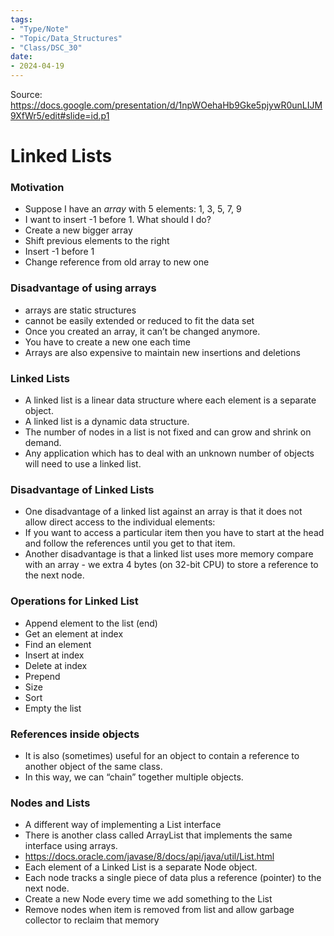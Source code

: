 ```yaml
---
tags:
- "Type/Note"
- "Topic/Data_Structures"
- "Class/DSC_30"
date:
- 2024-04-19
---
```

Source: https://docs.google.com/presentation/d/1npWOehaHb9Gke5pjywR0unLIJM9XfWr5/edit#slide=id.p1  

# Linked Lists  

### Motivation  

- Suppose I have an *array* with 5 elements: 1, 3, 5, 7, 9  
- I want to insert -1 before 1. What should I do?  
- Create a new bigger array  
- Shift previous elements to the right  
- Insert -1 before 1  
- Change reference from old array to new one  

### Disadvantage of using arrays  

- arrays are static structures  
- cannot be easily extended or reduced to fit the data set  
- Once you created an array, it can’t be changed anymore.  
- You have to create a new one each time  
- Arrays are also expensive to maintain new insertions and deletions  

### Linked Lists  

- A linked list is a linear data structure where each element is a separate object.  
- A linked list is a dynamic data structure.  
- The number of nodes in a list is not fixed and can grow and shrink on demand.  
- Any application which has to deal with an unknown number of objects will need to use a linked list.  

### Disadvantage of Linked Lists  

- One disadvantage of a linked list against an array is that it does not allow direct access to the individual elements:  
- If you want to access a particular item then you have to start at the head and follow the references until you get to that item.  
- Another disadvantage is that a linked list uses more memory compare with an array - we extra 4 bytes (on 32-bit CPU) to store a reference to the next node.  

### Operations for Linked List  

- Append element to the list (end)  
- Get an element at index  
- Find an element  
- Insert at index  
- Delete at index  
- Prepend  
- Size  
- Sort  
- Empty the list  

### References inside objects  

- It is also (sometimes) useful for an object to contain a reference to another object of the same class.  
- In this way, we can “chain” together multiple objects.  

### Nodes and Lists  

- A different way of implementing a List  interface  
- There is another class called ArrayList that implements the same interface using arrays.  
- https://docs.oracle.com/javase/8/docs/api/java/util/List.html  
- Each element of a Linked List is a separate Node object.  
- Each node tracks a single piece of data plus a reference (pointer) to the next node.  
- Create a new Node every time we add something to the List  
- Remove nodes when item is removed from list and allow garbage collector to reclaim that memory  
